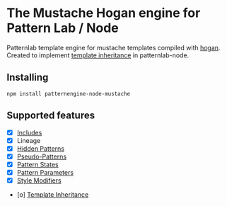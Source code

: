 # The Mustache Hogan engine for Pattern Lab / Node

Patternlab template engine for mustache templates compiled with [hogan](https://github.com/twitter/hogan.js). Created to implement [template inheritance](https://github.com/mustache/spec/pull/75) in patternlab-node.

## Installing
`npm install patternengine-node-mustache`

## Supported features
- [x] [Includes](http://patternlab.io/docs/pattern-including.html)
- [x] Lineage
- [x] [Hidden Patterns](http://patternlab.io/docs/pattern-hiding.html)
- [x] [Pseudo-Patterns](http://patternlab.io/docs/pattern-pseudo-patterns.html)
- [x] [Pattern States](http://patternlab.io/docs/pattern-states.html)
- [x] [Pattern Parameters](http://patternlab.io/docs/pattern-parameters.html)
- [x] [Style Modifiers](http://patternlab.io/docs/pattern-stylemodifier.html)
- [o] [Template Inheritance](https://github.com/mustache/spec/pull/75)
